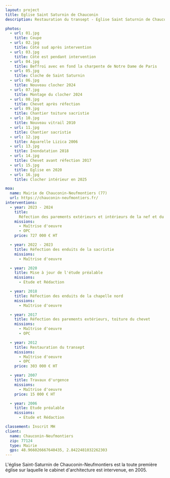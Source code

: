 ```yaml
---
layout: project
title: Eglise Saint Saturnin de Chauconin
description: Restauration du transept - Eglise Saint Saturnin de Chauconin

photos:
  - url: 01.jpg
    title: Coupe
  - url: 02.jpg
    title: Côté sud après intervention
  - url: 03.jpg
    title: Côté est pendant intervention
  - url: 04.jpg
    title: Beffroi avec en fond la charpente de Notre Dame de Paris
  - url: 05.jpg
    title: Cloche de Saint Saturnin
  - url: 06.jpg
    title: Nouveau clocher 2024
  - url: 07.jpg
    title: Montage du clocher 2024
  - url: 08.jpg
    title: Chevet après réfection
  - url: 09.jpg
    title: Chantier toiture sacristie
  - url: 10.jpg
    title: Nouveau vitrail 2010
  - url: 11.jpg
    title: Chantier sacristie
  - url: 12.jpg
    title: Aquarelle Lizica 2006
  - url: 13.jpg
    title: Inondatation 2018
  - url: 14.jpg
    title: Chevet avant réfection 2017
  - url: 15.jpg
    title: Eglise en 2020
  - url: 16.jpg
    title: Clocher intérieur en 2025

moa:
  name: Mairie de Chauconin-Neufmontiers (77)
  url: https://chauconin-neufmontiers.fr/
interventions:
  - year: 2023 - 2024
    title:
      Réfection des parements extérieurs et intérieurs de la nef et du clocher
    missions:
      - Maîtrise d'oeuvre
      - OPC
    price: 727 000 € HT

  - year: 2022 - 2023
    title: Réfection des enduits de la sacristie
    missions:
      - Maîtrise d'oeuvre

  - year: 2020
    title: Mise à jour de l'étude préalable
    missions:
      - Etude et Rédaction

  - year: 2018
    title: Réfection des enduits de la chapelle nord
    missions:
      - Maîtrise d'oeuvre

  - year: 2017
    title: Réfection des parements extérieurs, toiture du chevet
    missions:
      - Maîtrise d'oeuvre
      - OPC

  - year: 2012
    title: Restauration du transept
    missions:
      - Maîtrise d'oeuvre
      - OPC
    price: 303 000 € HT

  - year: 2007
    title: Travaux d'urgence
    missions:
      - Maîtrise d'oeuvre
    price: 15 000 € HT

  - year: 2006
    title: Etude préalable
    missions:
      - Etude et Rédaction

classement: Inscrit MH
client:
  name: Chauconin-Neufmontiers
  zip: 77124
  type: Mairie
  gps: 48.966026667640435, 2.8422481032262303
---
```


L'église Saint-Saturnin de Chauconin-Neufmontiers est la toute première église
sur laquelle le cabinet d'architecture est intervenue, en 2005.
